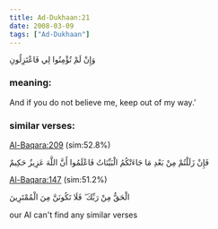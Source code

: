 ```yaml
---
title: Ad-Dukhaan:21
date: 2008-03-09
tags: ["Ad-Dukhaan"]
---
```

وَإِنْ لَمْ تُؤْمِنُوا لِي فَاعْتَزِلُونِ
### meaning: 
And if you do not believe me, keep out of my way.’
### similar verses: 

[Al-Baqara:209](/2/209) (sim:52.8%)

فَإِنْ زَلَلْتُمْ مِنْ بَعْدِ مَا جَاءَتْكُمُ الْبَيِّنَاتُ فَاعْلَمُوا أَنَّ اللَّهَ عَزِيزٌ حَكِيمٌ

[Al-Baqara:147](/2/147) (sim:51.2%)

الْحَقُّ مِنْ رَبِّكَ ۖ فَلَا تَكُونَنَّ مِنَ الْمُمْتَرِينَ

our AI can't find any similar verses


